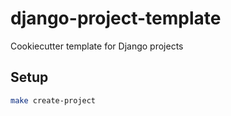 # django-project-template
Cookiecutter template for Django projects

## Setup

```bash
make create-project
```
